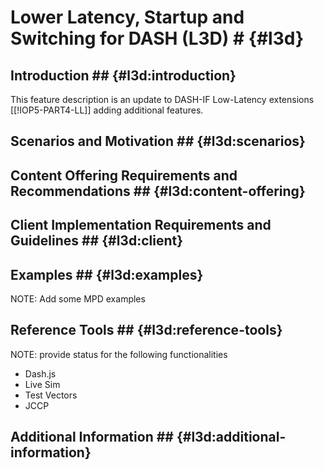 # Lower Latency, Startup and Switching for DASH (L3D) # {#l3d}

## Introduction ## {#l3d:introduction}

This feature description is an update to DASH-IF Low-Latency extensions [[!IOP5-PART4-LL]] adding additional features.

## Scenarios and Motivation ## {#l3d:scenarios}


## Content Offering Requirements and Recommendations ## {#l3d:content-offering}


## Client Implementation Requirements and Guidelines ## {#l3d:client}


## Examples ## {#l3d:examples}

NOTE: Add some MPD examples

## Reference Tools ## {#l3d:reference-tools}

NOTE: provide status for the following functionalities
  * Dash.js
  * Live Sim
  * Test Vectors
  * JCCP

## Additional Information ## {#l3d:additional-information}
